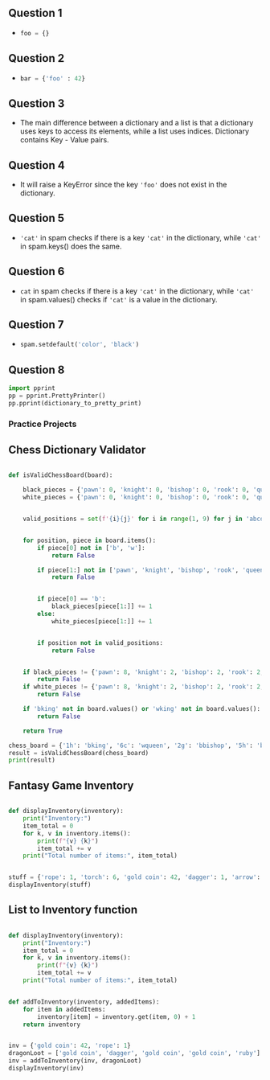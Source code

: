## Question 1

- ```python
  foo = {}
  ```

## Question 2

- ```python
  bar = {'foo' : 42}
  ```

## Question 3

- The main difference between a dictionary and a list is that a dictionary uses keys to access its elements, while a list uses indices.
Dictionary contains Key - Value pairs.

## Question 4

- It will raise a KeyError since the key `'foo'` does not exist in the dictionary.

## Question 5

- `'cat'` in spam checks if there is a key `'cat'` in the dictionary, while `'cat'` in spam.keys() does the same.

## Question 6

- `cat` in spam checks if there is a key `'cat'` in the dictionary, while `'cat'` in spam.values() checks if `'cat'` is a value in the dictionary.

## Question 7

- ```python
  spam.setdefault('color', 'black')
  ```

## Question 8
```python
import pprint
pp = pprint.PrettyPrinter()
pp.pprint(dictionary_to_pretty_print)
```


### Practice Projects

## Chess Dictionary Validator

```python

def isValidChessBoard(board):

    black_pieces = {'pawn': 0, 'knight': 0, 'bishop': 0, 'rook': 0, 'queen': 0, 'king': 0}
    white_pieces = {'pawn': 0, 'knight': 0, 'bishop': 0, 'rook': 0, 'queen': 0, 'king': 0}


    valid_positions = set(f'{i}{j}' for i in range(1, 9) for j in 'abcdefgh')


    for position, piece in board.items():
        if piece[0] not in ['b', 'w']:
            return False  

        if piece[1:] not in ['pawn', 'knight', 'bishop', 'rook', 'queen', 'king']:
            return False


        if piece[0] == 'b':
            black_pieces[piece[1:]] += 1
        else:
            white_pieces[piece[1:]] += 1


        if position not in valid_positions:
            return False


    if black_pieces != {'pawn': 8, 'knight': 2, 'bishop': 2, 'rook': 2, 'queen': 1, 'king': 1}:
        return False
    if white_pieces != {'pawn': 8, 'knight': 2, 'bishop': 2, 'rook': 2, 'queen': 1, 'king': 1}:
        return False

    if 'bking' not in board.values() or 'wking' not in board.values():
        return False

    return True

chess_board = {'1h': 'bking', '6c': 'wqueen', '2g': 'bbishop', '5h': 'bqueen', '3e': 'wking'}
result = isValidChessBoard(chess_board)
print(result)
```

## Fantasy Game Inventory

```python

def displayInventory(inventory):
    print("Inventory:")
    item_total = 0
    for k, v in inventory.items():
        print(f"{v} {k}")
        item_total += v
    print("Total number of items:", item_total)


stuff = {'rope': 1, 'torch': 6, 'gold coin': 42, 'dagger': 1, 'arrow': 12}
displayInventory(stuff)

```

## List to Inventory function

```python

def displayInventory(inventory):
    print("Inventory:")
    item_total = 0
    for k, v in inventory.items():
        print(f"{v} {k}")
        item_total += v
    print("Total number of items:", item_total)


def addToInventory(inventory, addedItems):
    for item in addedItems:
        inventory[item] = inventory.get(item, 0) + 1
    return inventory


inv = {'gold coin': 42, 'rope': 1}
dragonLoot = ['gold coin', 'dagger', 'gold coin', 'gold coin', 'ruby']
inv = addToInventory(inv, dragonLoot)
displayInventory(inv)

```
